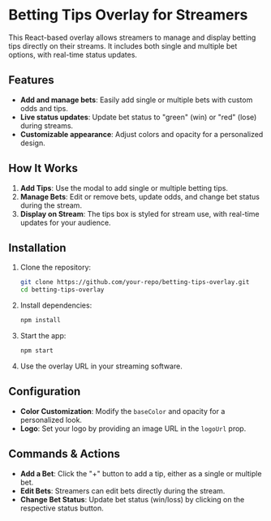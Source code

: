 
# Betting Tips Overlay for Streamers

This React-based overlay allows streamers to manage and display betting tips directly on their streams. It includes both single and multiple bet options, with real-time status updates.

## Features

- **Add and manage bets**: Easily add single or multiple bets with custom odds and tips.
- **Live status updates**: Update bet status to "green" (win) or "red" (lose) during streams.
- **Customizable appearance**: Adjust colors and opacity for a personalized design.

## How It Works

1. **Add Tips**: Use the modal to add single or multiple betting tips.
2. **Manage Bets**: Edit or remove bets, update odds, and change bet status during the stream.
3. **Display on Stream**: The tips box is styled for stream use, with real-time updates for your audience.

## Installation

1. Clone the repository:
   ```bash
   git clone https://github.com/your-repo/betting-tips-overlay.git
   cd betting-tips-overlay
   ```
2. Install dependencies:
   ```bash
   npm install
   ```
3. Start the app:
   ```bash
   npm start
   ```

4. Use the overlay URL in your streaming software.

## Configuration

- **Color Customization**: Modify the `baseColor` and opacity for a personalized look.
- **Logo**: Set your logo by providing an image URL in the `logoUrl` prop.

## Commands & Actions

- **Add a Bet**: Click the "+" button to add a tip, either as a single or multiple bet.
- **Edit Bets**: Streamers can edit bets directly during the stream.
- **Change Bet Status**: Update bet status (win/loss) by clicking on the respective status button.
